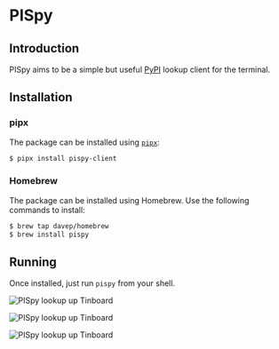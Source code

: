 # PISpy

## Introduction

PISpy aims to be a simple but useful [PyPI](https://pypi.org/) lookup client
for the terminal.

## Installation

### pipx

The package can be installed using [`pipx`](https://pypa.github.io/pipx/):

```sh
$ pipx install pispy-client
```

### Homebrew

The package can be installed using Homebrew. Use the following commands to
install:

```sh
$ brew tap davep/homebrew
$ brew install pispy
```

## Running

Once installed, just run `pispy` from your shell.

![PISpy lookup up Tinboard](https://raw.githubusercontent.com/davep/pispy/main/img/pispy.png)

![PISpy lookup up Tinboard](https://raw.githubusercontent.com/davep/pispy/main/img/pispy-description.png)

![PISpy lookup up Tinboard](https://raw.githubusercontent.com/davep/pispy/main/img/pispy-wheel.png)

[//]: # (README.md ends here)

